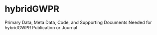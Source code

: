 # hybridGWPR
Primary Data, Meta Data, Code, and Supporting Documents Needed for hybridGWPR Publication or Journal
